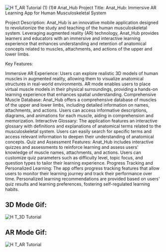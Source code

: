 ![H T_AR Tutorial (1) (1)](https://github.com/SMGxowa1/Anat_Hub/assets/160002255/2d673b2a-0c36-4809-a920-1491e6f4318c)# Anat_Hub
 Project Title: Anat_Hub: Immersive AR Learning App for Human Musculoskeletal System

Project Description:
Anat_Hub is an innovative mobile application designed to revolutionize the study and teaching of the human musculoskeletal system. Leveraging augmented reality (AR) technology, Anat_Hub provides learners and educators with an immersive and interactive learning experience that enhances understanding and retention of anatomical concepts related to muscles, attachments, and actions of the upper and lower limbs.

Key Features:

Immersive AR Experience:
Users can explore realistic 3D models of human muscles in augmented reality, allowing them to visualize anatomical structures in real-world environments.
AR mode enables users to place virtual muscle models in their physical surroundings, providing a hands-on learning experience that enhances spatial understanding.
Comprehensive Muscle Database:
Anat_Hub offers a comprehensive database of muscles of the upper and lower limbs, including detailed information on names, attachments, and actions.
Users can access informative descriptions, diagrams, and animations for each muscle, aiding in comprehension and memorization.
Interactive Glossary:
The application features an interactive glossary with definitions and explanations of anatomical terms related to the musculoskeletal system.
Users can easily search for specific terms and access relevant information to deepen their understanding of anatomical concepts.
Quiz and Assessment Features:
Anat_Hub includes interactive quizzes and assessments to reinforce learning and assess users' knowledge of muscle names, attachments, and actions.
Users can customize quiz parameters such as difficulty level, topic focus, and question types to tailor their learning experience.
Progress Tracking and Personalized Learning:
The app offers progress tracking features that allow users to monitor their learning journey and track their performance over time.
Personalized learning recommendations are provided based on users' quiz results and learning preferences, fostering self-regulated learning habits.


## 3D Mode Gif:
![H T_3D Tutorial](https://github.com/SMGxowa1/Anat_Hub/assets/160002255/2d68c186-a832-4a83-b9f2-e7cad7dc2a69)

## AR Mode Gif:
![H T_AR Tutorial](https://github.com/SMGxowa1/Anat_Hub/assets/160002255/4bd58876-6b29-4fe2-8113-5ade7092a9fc)


